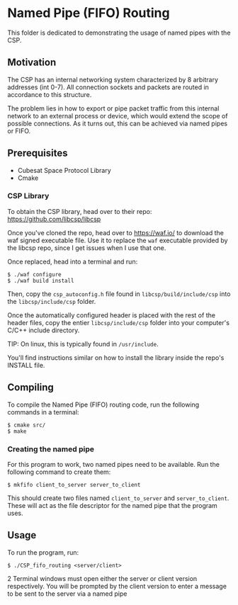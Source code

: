 # Named Pipe (FIFO) Routing
This folder is dedicated to demonstrating the usage of named pipes with the CSP.

## Motivation
The CSP has an internal networking system characterized by 8 arbitrary addresses (int 0-7). All connection sockets and packets are routed in accordance to this structure.

The problem lies in how to export or pipe packet traffic from this internal network to an external process or device, which would extend the scope of possible connections. As it turns out, this can be achieved via named pipes or FIFO.

## Prerequisites
- Cubesat Space Protocol Library
- Cmake

### CSP Library
To obtain the CSP library, head over to their repo:
https://github.com/libcsp/libcsp

Once you've cloned the repo, head over to https://waf.io/ to download the waf signed executable file. Use it to replace the `waf` executable provided by the libcsp repo, since I get issues when I use that one.

Once replaced, head into a terminal and run:
```
$ ./waf configure
$ ./waf build install
```

Then, copy the `csp_autoconfig.h` file found in `libcsp/build/include/csp` into the `libcsp/include/csp` folder.

Once the automatically configured header is placed with the rest of the header files, copy the entier `libcsp/include/csp` folder into your computer's C/C++ include directory.

TIP: On linux, this is typically found in `/usr/include`.

You'll find instructions similar on how to install the library inside the repo's INSTALL file.

## Compiling
To compile the Named Pipe (FIFO) routing code, run the following commands in a terminal:
```
$ cmake src/
$ make
```

### Creating the named pipe
For this program to work, two named pipes need to be available. Run the following command to create them:
```
$ mkfifo client_to_server server_to_client
```

This should create two files named `client_to_server` and `server_to_client`. These will act as the file descriptor for the named pipe that the program uses. 

## Usage
To run the program, run:
```
$ ./CSP_fifo_routing <server/client>
```

2 Terminal windows must open either the server or client version respectively. You will be prompted by the client version to enter a message to be sent to the server via a named pipe
